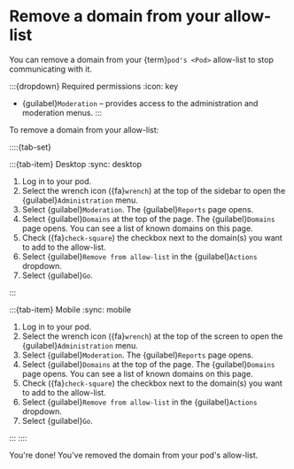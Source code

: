 # Remove a domain from your allow-list

You can remove a domain from your {term}`pod's <Pod>` allow-list to stop communicating with it.

:::{dropdown} Required permissions
:icon: key

- {guilabel}`Moderation` – provides access to the administration and moderation menus.
:::

To remove a domain from your allow-list:

::::{tab-set}

:::{tab-item} Desktop
:sync: desktop

1. Log in to your pod.
2. Select the wrench icon ({fa}`wrench`) at the top of the sidebar to open the {guilabel}`Administration` menu.
3. Select {guilabel}`Moderation`. The {guilabel}`Reports` page opens.
4. Select {guilabel}`Domains` at the top of the page. The {guilabel}`Domains` page opens. You can see a list of known domains on this page.
5. Check ({fa}`check-square`) the checkbox next to the domain(s) you want to add to the allow-list.
6. Select {guilabel}`Remove from allow-list` in the {guilabel}`Actions` dropdown.
7. Select {guilabel}`Go`.

:::

:::{tab-item} Mobile
:sync: mobile

1. Log in to your pod.
2. Select the wrench icon ({fa}`wrench`) at the top of the screen to open the {guilabel}`Administration` menu.
3. Select {guilabel}`Moderation`. The {guilabel}`Reports` page opens.
4. Select {guilabel}`Domains` at the top of the page. The {guilabel}`Domains` page opens. You can see a list of known domains on this page.
5. Check ({fa}`check-square`) the checkbox next to the domain(s) you want to add to the allow-list.
6. Select {guilabel}`Remove from allow-list` in the {guilabel}`Actions` dropdown.
7. Select {guilabel}`Go`.

:::
::::

You're done! You've removed the domain from your pod's allow-list.
